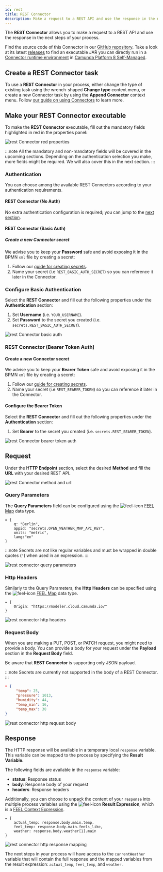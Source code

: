```yaml
---
id: rest
title: REST Connector
description: Make a request to a REST API and use the response in the next steps of your process.
---
```


The **REST Connector** allows you to make a request to a REST API and use the response in the next steps of your process.

Find the source code of this Connector in our [GitHub repository](https://github.com/camunda/connector-http-json).
Take a look at its latest [releases](https://github.com/camunda/connector-http-json/releases) to find an executable JAR you can directly run in a [Connector runtime environment](../custom-built-connectors/connector-sdk.md#runtime-environments) in [Camunda Platform 8 Self-Managed](../../../../self-managed/about-self-managed.md).

## Create a REST Connector task

To use a **REST Connector** in your process, either change the type of existing task using the wrench-shaped **Change type** context menu, or create a new Connector task by using the **Append Connector** context menu. Follow [our guide on using Connectors](../use-connectors.md) to learn more.

## Make your REST Connector executable

To make the **REST Connector** executable, fill out the mandatory fields highlighted in red in the properties panel:

![rest Connector red properties](../img/connectors-rest-red-properties.png)

:::note
All the mandatory and non-mandatory fields will be covered in the upcoming sections. Depending on the authentication selection you make, more fields might be required. We will also cover this in the next section.
:::

### Authentication

You can choose among the available REST Connectors according to your authentication requirements.

#### REST Connector (No Auth)

No extra authentication configuration is required; you can jump to the [next section](#request).

#### REST Connector (Basic Auth)

##### Create a new Connector secret

We advise you to keep your **Password** safe and avoid exposing it in the BPMN `xml` file by creating a secret:

1. Follow our [guide for creating secrets](../../../console/manage-clusters/manage-secrets.md).
2. Name your secret (i.e `REST_BASIC_AUTH_SECRET`) so you can reference it later in the Connector.

### Configure Basic Authentication

Select the **REST Connector** and fill out the following properties under the **Authentication** section:

1. Set **Username** (i.e. `YOUR_USERNAME`).
2. Set **Password** to the secret you created (i.e. `secrets.REST_BASIC_AUTH_SECRET`).

![rest Connector basic auth](../img/connectors-rest-basic-auth.png)

### REST Connector (Bearer Token Auth)

#### Create a new Connector secret

We advise you to keep your **Bearer Token** safe and avoid exposing it in the BPMN `xml` file by creating a secret:

1. Follow our [guide for creating secrets](../../../console/manage-clusters/manage-secrets.md).
2. Name your secret (i.e `REST_BEARER_TOKEN`) so you can reference it later in the Connector.

#### Configure the Bearer Token

Select the **REST Connector** and fill out the following properties under the **Authentication** section:

1. Set **Bearer** to the secret you created (i.e. `secrets.REST_BEARER_TOKEN`).

![rest Connector bearer token auth](../img/connectors-rest-bearer-token-auth.png)

## Request

Under the **HTTP Endpoint** section, select the desired **Method** and fill the **URL** with your desired REST API.

![rest Connector method and url](../img/connectors-rest-http-method-url.png)

### Query Parameters

The **Query Parameters** field can be configured using the ![feel-icon](../img/feel-icon.png) [FEEL Map](https://camunda.github.io/feel-scala/docs/reference/language-guide/feel-data-types/#context) data type.

```text
= {
    q: "Berlin",
    appid: "secrets.OPEN_WEATHER_MAP_API_KEY",
    units: "metric",
    lang:"en"
}
```

:::note
Secrets are not like regular variables and must be wrapped in double quotes (`"`) when used in an expression.
:::

![rest connector query parameters](../img/connectors-rest-query-param.png)

### Http Headers

Similarly to the Query Parameters, the **Http Headers** can be specified using the ![feel-icon](../img/feel-icon.png) [FEEL Map](https://camunda.github.io/feel-scala/docs/reference/language-guide/feel-data-types/#context) data type.

```text
= {
    Origin: "https://modeler.cloud.camunda.io/"
}
```

![rest connector http headers](../img/connectors-rest-http-headers.png)

### Request Body

When you are making a PUT, POST, or PATCH request, you might need to provide a body.
You can provide a body for your request under the **Payload** section in the **Request Body** field.

Be aware that **REST Connector** is supporting only JSON payload.

:::note
Secrets are currently not supported in the body of a REST Connector.
:::

```json
= {
     "temp": 25,
     "pressure": 1013,
     "humidity": 44,
     "temp_min": 16,
     "temp_max": 30
}
```

![rest connector http request body](../img/connectors-rest-http-request-body.png)

## Response

The HTTP response will be available in a temporary local `response` variable. This variable can be mapped to the process by specifying the **Result Variable**.

The following fields are available in the `response` variable:

- **status**: Response status
- **body**: Response body of your request
- **headers**: Response headers

Additionally, you can choose to unpack the content of your `response` into multiple process variables using the ![feel-icon](../img/feel-icon.png) **Result Expression**, which is a [FEEL Context Expression](/components/modeler/feel/language-guide/feel-context-expressions.md).

```text
= {
    actual_temp: response.body.main.temp,
    feel_temp: response.body.main.feels_like,
    weather: response.body.weather[1].main
}
```

![rest connector http response mapping](../img/connectors-rest-http-response-mapping.png)

The next steps in your process will have access to the `currentWeather` variable that will contain the full response and the mapped variables from the result expression: `actual_temp`, `feel_temp`, and `weather`.
